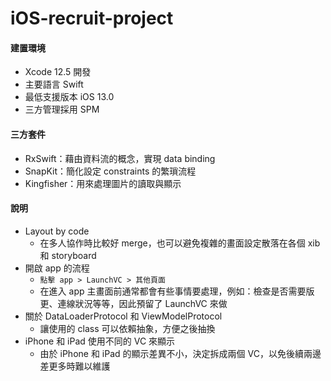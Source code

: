 # iOS-recruit-project
#### 建置環境

+ Xcode 12.5 開發
+ 主要語言 Swift
+ 最低支援版本 iOS 13.0
+ 三方管理採用 SPM

#### 三方套件

+ RxSwift：藉由資料流的概念，實現 data binding
+ SnapKit：簡化設定 constraints 的繁瑣流程
+ Kingfisher：用來處理圖片的讀取與顯示

#### 說明

+ Layout by code
  + 在多人協作時比較好 merge，也可以避免複雜的畫面設定散落在各個 xib 和 storyboard
+ 開啟 app 的流程
  + `點擊 app > LaunchVC > 其他頁面`
  + 在進入 app 主畫面前通常都會有些事情要處理，例如：檢查是否需要版更、連線狀況等等，因此預留了 LaunchVC 來做
+ 關於 DataLoaderProtocol 和 ViewModelProtocol
  + 讓使用的 class 可以依賴抽象，方便之後抽換
+ iPhone 和 iPad 使用不同的 VC 來顯示
  + 由於 iPhone 和 iPad 的顯示差異不小，決定拆成兩個 VC，以免後續兩邊差更多時難以維護
